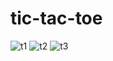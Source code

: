 # tic-tac-toe

![t1](https://user-images.githubusercontent.com/52875849/86885190-74b7dc00-c112-11ea-84e4-3980784b3502.PNG)
![t2](https://user-images.githubusercontent.com/52875849/86885203-784b6300-c112-11ea-88dc-9182b9f8c0a2.png)
![t3](https://user-images.githubusercontent.com/52875849/86885207-7a152680-c112-11ea-8f4b-25659e7842b1.png)
